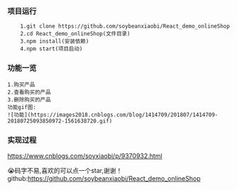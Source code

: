 ### 项目运行
```
    1.git clone https://github.com/soybeanxiaobi/React_demo_onlineShop
    2.cd React_demo_onlineShop(文件目录)
    3.npm install(安装依赖)
    4.npm start(项目启动)
```
### 功能一览
    1.购买产品
    2.查看购买的产品
    3.删除购买的产品
    功能gif图:
    ![功能](https://images2018.cnblogs.com/blog/1414709/201807/1414709-20180725093850972-1561638720.gif)



### 实现过程
https://www.cnblogs.com/soyxiaobi/p/9370932.html


😭码字不易,喜欢的可以点一个star,谢谢！
github:https://github.com/soybeanxiaobi/React_demo_onlineShop
